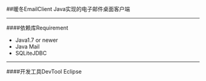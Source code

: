 ##暖冬EmailClient
Java实现的电子邮件桌面客户端

---
####依赖库Requirement
* Java1.7 or newer
* Java Mail
* SQLiteJDBC

---
####开发工具DevTool
Eclipse